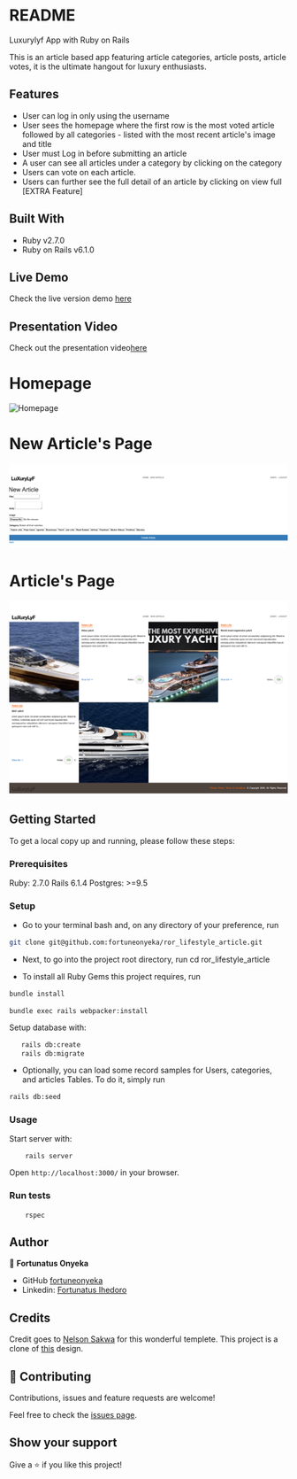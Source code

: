 # README
Luxurylyf App with Ruby on Rails

This is an article based app featuring article categories, article posts, article votes, it is the ultimate hangout for luxury enthusiasts.

## Features

- User can log in only using the username
- User sees the homepage where the first row is the most voted article followed by all categories - listed with the most recent article's image and title
- User must Log in before submitting an article
- A user can see all articles under a category by clicking on the category
- Users can vote on each article.
- Users can further see the full detail of an article by clicking on view full [EXTRA Feature]

## Built With

- Ruby v2.7.0
- Ruby on Rails v6.1.0

## Live Demo

Check the live version demo [here](https://infinite-mesa-28355.herokuapp.com/)

## Presentation Video
Check out the presentation video[here](https://www.loom.com/share/4caa0c82a54741e0b6e5d8d9a323e741)

# Homepage
![Homepage](docs/LifestyleArticle-homepage.png)

# New Article's Page
![New article](docs/NewArticlePage.png)

# Article's Page
![Articles](docs/LifestyleArticlePage.png)

## Getting Started

To get a local copy up and running, please follow these steps:

### Prerequisites

Ruby: 2.7.0
Rails 6.1.4
Postgres: >=9.5


### Setup

- Go to your terminal bash and, on any directory of your preference, run

```sh
git clone git@github.com:fortuneonyeka/ror_lifestyle_article.git
```
- Next, to go into the project root directory, run
cd ror_lifestyle_article

- To install all Ruby Gems this project requires, run

```sh
bundle install
```

```
bundle exec rails webpacker:install
```

Setup database with:

```
   rails db:create
   rails db:migrate
```

- Optionally, you can load some record samples for Users, categories, and articles Tables. To do it, simply run

```sh
rails db:seed
```

### Usage

Start server with:

```
    rails server
```

Open `http://localhost:3000/` in your browser.

### Run tests

```
    rspec
```

## Author

👤 **Fortunatus Onyeka**

- GitHub [fortuneonyeka](https://github.com/fortuneonyeka)
- Linkedin: [Fortunatus Ihedoro](https://www.linkedin.com/in/fortunatus-ihedoro/)


## Credits

Credit goes to [Nelson Sakwa](https://www.behance.net/sakwadesignstudio) for this wonderful templete. This project is a clone of  [this](https://www.behance.net/gallery/14554909/liFEsTlye-Mobile-version) design.


## 🤝 Contributing

Contributions, issues and feature requests are welcome!

Feel free to check the [issues page](issues/).

## Show your support

Give a ⭐️ if you like this project!
